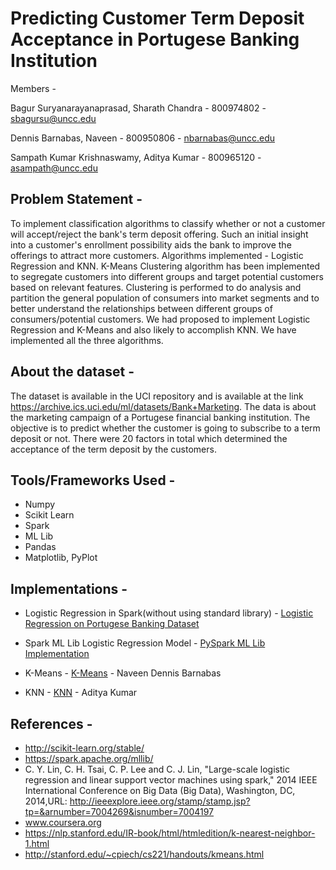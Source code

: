 # Predicting Customer Term Deposit Acceptance in Portugese Banking Institution

Members -

Bagur Suryanarayanaprasad, Sharath Chandra - 800974802 - sbagursu@uncc.edu

Dennis Barnabas, Naveen - 800950806 - nbarnabas@uncc.edu

Sampath Kumar Krishnaswamy, Aditya Kumar - 800965120 - asampath@uncc.edu

## Problem Statement -

To implement classification algorithms to classify whether or not a customer will accept/reject the bank's term deposit offering. Such an initial insight into a customer's enrollment possibility aids the bank to improve the offerings to attract more customers. Algorithms implemented - Logistic Regression and KNN. K-Means Clustering algorithm has been implemented to segregate customers into different groups and target potential customers based on relevant features. Clustering is performed to do analysis and partition the general population of consumers into market segments and to better understand the relationships between different groups of consumers/potential customers. We had proposed to implement Logistic Regression and K-Means and also likely to accomplish KNN. We have implemented all the three algorithms.

## About the dataset -

The dataset is available in the UCI repository and is available at the link https://archive.ics.uci.edu/ml/datasets/Bank+Marketing. The data is about the marketing campaign of a Portugese financial banking institution. The objective is to predict whether the customer is going to subscribe to a term deposit or not. There were 20 factors in total which determined the acceptance of the term deposit by the customers.

## Tools/Frameworks Used -
- Numpy
- Scikit Learn
- Spark
- ML Lib
- Pandas
- Matplotlib, PyPlot

## Implementations -

- Logistic Regression in Spark(without using standard library) - [Logistic Regression on Portugese Banking Dataset](https://github.com/sharathchandrabs/Cloud-Computing-Project/blob/master/report.pdf)

- Spark ML Lib Logistic Regression Model - [PySpark ML Lib Implementation](https://github.com/naveendennis/LogisticRegression-using-Spark-with-MLlib/blob/master/LogisticRegressionWithMLlib.ipynb)

- K-Means - [K-Means](https://github.com/naveendennis/LogisticRegression-using-Spark-with-MLlib/blob/master/KMeansClustering.ipynb) - Naveen Dennis Barnabas

- KNN - [KNN](https://github.com/adithyaksk/KNN-cloud) - Aditya Kumar

## References - 

- http://scikit-learn.org/stable/
- https://spark.apache.org/mllib/
- C. Y. Lin, C. H. Tsai, C. P. Lee and C. J. Lin, "Large-scale logistic regression and linear support vector machines using spark," 2014 IEEE International Conference on Big Data (Big Data), Washington, DC, 2014,URL: http://ieeexplore.ieee.org/stamp/stamp.jsp?tp=&arnumber=7004269&isnumber=7004197
- www.coursera.org
- https://nlp.stanford.edu/IR-book/html/htmledition/k-nearest-neighbor-1.html
- http://stanford.edu/~cpiech/cs221/handouts/kmeans.html

